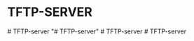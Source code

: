 # TFTP-SERVER
#   T F T P - s e r v e r  
 "# TFTP-server" 
#   T F T P - s e r v e r  
 #   T F T P - s e r v e r  
 